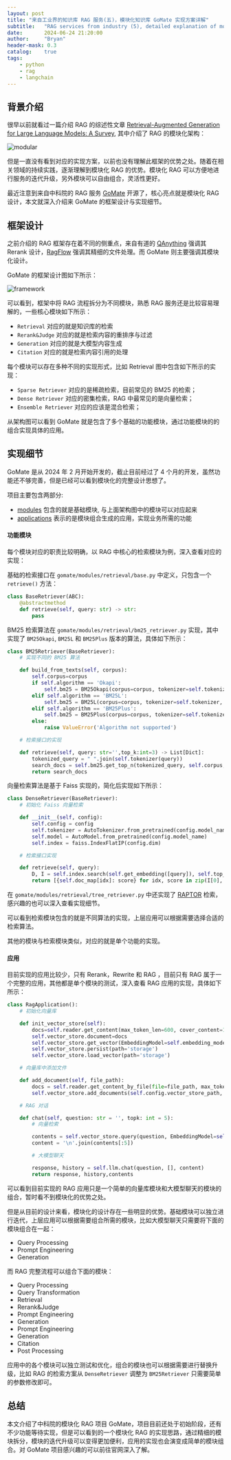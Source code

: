 ```yaml
---
layout: post
title: "来自工业界的知识库 RAG 服务(五)，模块化知识库 GoMate 实现方案详解"
subtitle:   "RAG services from industry (5), detailed explanation of modular knowledge base GoMate implementation plan"
date:       2024-06-24 21:20:00
author:     "Bryan"
header-mask: 0.3
catalog:    true
tags:
    - python
    - rag
    - langchain
---
```


## 背景介绍
很早以前就看过一篇介绍 RAG 的综述性文章 [Retrieval-Augmented Generation for Large Language Models: A Survey](https://arxiv.org/pdf/2312.10997), 其中介绍了 RAG 的模块化架构：

![modular](/img/in-post/module-rag/modular.png)

但是一直没有看到对应的实现方案，以前也没有理解此框架的优势之处。随着在相关领域的持续实践，逐渐理解到模块化 RAG 的优势。模块化 RAG 可以方便地进行服务的迭代升级，另外模块可以自由组合，灵活性更好。

最近注意到来自中科院的 RAG 服务 [GoMate](https://github.com/gomate-community/GoMate) 开源了，核心亮点就是模块化 RAG 设计，本文就深入介绍来 GoMate 的框架设计与实现细节。

## 框架设计

之前介绍的 RAG 框架存在着不同的侧重点，来自有道的 [QAnything](https://zhuanlan.zhihu.com/p/697031773) 强调其 Rerank 设计，[RagFlow](https://zhuanlan.zhihu.com/p/697902937) 强调其精细的文件处理。而 GoMate 则主要强调其模块化设计。

GoMate 的框架设计图如下所示：

![framework](/img/in-post/module-rag/framework.png)

可以看到，框架中将 RAG 流程拆分为不同模块，熟悉 RAG 服务还是比较容易理解的，一些核心模块如下所示：

- `Retrieval` 对应的就是知识库的检索
- `Rerank&Judge` 对应的就是检索内容的重排序与过滤
- `Generation` 对应的就是大模型内容生成
- `Citation` 对应的就是检索内容引用的处理

每个模块可以存在多种不同的实现形式，比如 Retrieval 图中包含如下所示的实现：

- `Sparse Retriever` 对应的是稀疏检索，目前常见的 BM25 的检索；
- `Dense Retriever` 对应的密集检索，RAG 中最常见的是向量检索；
- `Ensemble Retriever` 对应的应该是混合检索；

从架构图可以看到 GoMate 就是包含了多个基础的功能模块，通过功能模块的的组合实现具体的应用。

## 实现细节
GoMate 是从 2024 年 2 月开始开发的，截止目前经过了 4 个月的开发，虽然功能还不够完善，但是已经可以看到模块化的完整设计思想了。

项目主要包含两部分:

- [modules](https://github.com/gomate-community/GoMate/tree/main/gomate/modules) 包含的就是基础模块, 与上面架构图中的模块可以对应起来
- [applications](https://github.com/gomate-community/GoMate/tree/main/gomate/applications) 表示的是模块组合生成的应用，实现业务所需的功能

#### 功能模块

每个模块对应的职责比较明确，以 RAG 中核心的检索模块为例，深入查看对应的实现：

基础的检索接口在 `gomate/modules/retrieval/base.py` 中定义，只包含一个 `retrieve()` 方法：

```python
class BaseRetriever(ABC):
    @abstractmethod
    def retrieve(self, query: str) -> str:
        pass
```

BM25 检索算法在 `gomate/modules/retrieval/bm25_retriever.py` 实现，其中实现了 `BM25Okapi`, `BM25L` 和 `BM25Plus` 版本的算法，具体如下所示：

```python
class BM25Retriever(BaseRetriever):
    # 实现不同的 BM25 算法

    def build_from_texts(self, corpus):
        self.corpus=corpus
        if self.algorithm == 'Okapi':
            self.bm25 = BM25Okapi(corpus=corpus, tokenizer=self.tokenizer, k1=self.k1, b=self.b, epsilon=self.epsilon)
        elif self.algorithm == 'BM25L':
            self.bm25 = BM25L(corpus=corpus, tokenizer=self.tokenizer, k1=self.k1, b=self.b, delta=self.delta)
        elif self.algorithm == 'BM25Plus':
            self.bm25 = BM25Plus(corpus=corpus, tokenizer=self.tokenizer, k1=self.k1, b=self.b, delta=self.delta)
        else:
            raise ValueError('Algorithm not supported')

    # 检索接口的实现

    def retrieve(self, query: str='',top_k:int=3) -> List[Dict]:
        tokenized_query = " ".join(self.tokenizer(query))
        search_docs = self.bm25.get_top_n(tokenized_query, self.corpus, n=top_k)
        return search_docs
```

向量检索算法是基于 Faiss 实现的，简化后实现如下所示：

```python
class DenseRetriever(BaseRetriever):
    # 初始化 Faiss 向量检索

    def __init__(self, config):
        self.config = config
        self.tokenizer = AutoTokenizer.from_pretrained(config.model_name)
        self.model = AutoModel.from_pretrained(config.model_name)
        self.index = faiss.IndexFlatIP(config.dim)

    # 检索接口实现

    def retrieve(self, query):
        D, I = self.index.search(self.get_embedding([query]), self.top_k)
        return [{self.doc_map[idx]: score} for idx, score in zip(I[0], D[0]) if idx in self.doc_map]
```

在 `gomate/modules/retrieval/tree_retriever.py` 中还实现了 [RAPTOR](https://arxiv.org/pdf/2401.18059) 检索，感兴趣的也可以深入查看实现细节。

可以看到检索模块包含的就是不同算法的实现，上层应用可以根据需要选择合适的检索算法。

其他的模块与检索模块类似，对应的就是单个功能的实现。

#### 应用

目前实现的应用比较少，只有 Rerank，Rewrite 和 RAG ，目前只有 RAG 属于一个完整的应用，其他都是单个模块的测试，深入查看 RAG 应用的实现，具体如下所示：

```python
class RagApplication():
    # 初始化向量库

    def init_vector_store(self):
        docs=self.reader.get_content(max_token_len=600, cover_content=150)
        self.vector_store.document=docs
        self.vector_store.get_vector(EmbeddingModel=self.embedding_model)
        self.vector_store.persist(path='storage')
        self.vector_store.load_vector(path='storage')

    # 向量库中添加文件

    def add_document(self, file_path):
        docs = self.reader.get_content_by_file(file=file_path, max_token_len=512, cover_content=60)
        self.vector_store.add_documents(self.config.vector_store_path, docs, self.embedding_model)

    # RAG 对话

    def chat(self, question: str = '', topk: int = 5):
        # 向量检索

        contents = self.vector_store.query(question, EmbeddingModel=self.embedding_model, k=topk)
        content = '\n'.join(contents[:5])

        # 大模型聊天

        response, history = self.llm.chat(question, [], content)
        return response, history,contents
```

可以看到目前实现的 RAG 应用只是一个简单的向量库模块和大模型聊天的模块的组合，暂时看不到模块化的优势之处。

但是从目前的设计来看，模块化的设计存在一些明显的优势。基础模块可以独立进行迭代，上层应用可以根据需要组合所需的模块，比如大模型聊天只需要将下面的模块组合在一起：

- Query Processing
- Prompt Engineering
- Generation

而 RAG 完整流程可以组合下面的模块：

- Query Processing
- Query Transformation
- Retrieval
- Rerank&Judge
- Prompt Engineering
- Generation
- Prompt Engineering
- Generation
- Citation
- Post Processing

应用中的各个模块可以独立测试和优化，组合的模块也可以根据需要进行替换升级，比如 RAG 的检索方案从 `DenseRetriever` 调整为 `BM25Retriever` 只需要简单的参数修改即可。

## 总结
本文介绍了中科院的模块化 RAG 项目 GoMate，项目目前还处于初始阶段，还有不少功能等待实现，但是可以看到的一个模块化 RAG 的实现思路，通过精细的模块拆分，模块的迭代升级可以变得更加便利，应用的实现也会演变成简单的模块组合。对 GoMate 项目感兴趣的可以前往官网深入了解。

